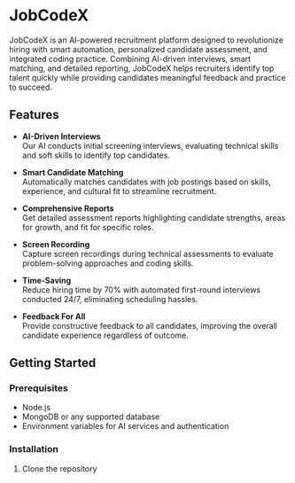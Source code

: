 # JobCodeX

JobCodeX is an AI-powered recruitment platform designed to revolutionize hiring with smart automation, personalized candidate assessment, and integrated coding practice. Combining AI-driven interviews, smart matching, and detailed reporting, JobCodeX helps recruiters identify top talent quickly while providing candidates meaningful feedback and practice to succeed.

## Features

- **AI-Driven Interviews**  
  Our AI conducts initial screening interviews, evaluating technical skills and soft skills to identify top candidates.

- **Smart Candidate Matching**  
  Automatically matches candidates with job postings based on skills, experience, and cultural fit to streamline recruitment.

- **Comprehensive Reports**  
  Get detailed assessment reports highlighting candidate strengths, areas for growth, and fit for specific roles.

- **Screen Recording**  
  Capture screen recordings during technical assessments to evaluate problem-solving approaches and coding skills.

- **Time-Saving**  
  Reduce hiring time by 70% with automated first-round interviews conducted 24/7, eliminating scheduling hassles.

- **Feedback For All**  
  Provide constructive feedback to all candidates, improving the overall candidate experience regardless of outcome.

## Getting Started

### Prerequisites

- Node.js
- MongoDB or any supported database
- Environment variables for AI services and authentication

### Installation

1. Clone the repository  
